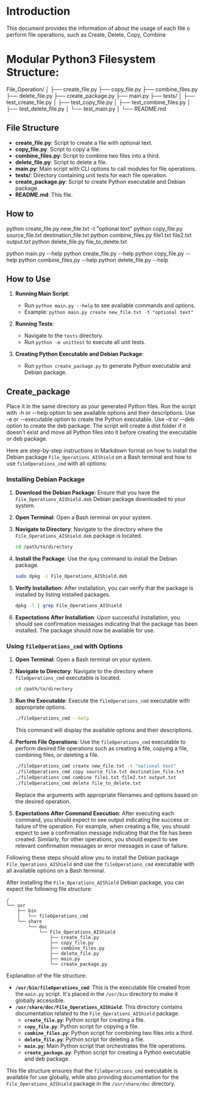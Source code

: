 # Introduction

This document provides the information of about the usage of each file o perform file operations, such as Create, Delete, Copy, Combine

# Modular Python3 Filesystem Structure:
File_Operation/
│
├── create_file.py
├── copy_file.py
├── combine_files.py
├── delete_file.py
├── create_package.py
├── main.py
├── tests/
│   ├── test_create_file.py
│   ├── test_copy_file.py
│   ├── test_combine_files.py
│   ├── test_delete_file.py
│   └── test_main.py
│
└── README.md


## File Structure

- **create_file.py**: Script to create a file with optional text.
- **copy_file.py**: Script to copy a file.
- **combine_files.py**: Script to combine two files into a third.
- **delete_file.py**: Script to delete a file.
- **main.py**: Main script with CLI options to call modules for file operations.
- **tests/**: Directory containing unit tests for each file operation.
- **create_package.py**: Script to create Python executable and Debian package.
- **README.md**: This file.

## How to 
python create_file.py new_file.txt -t "optional text"
python copy_file.py source_file.txt destination_file.txt
python combine_files.py file1.txt file2.txt output.txt
python delete_file.py file_to_delete.txt

python main.py --help
python create_file.py --help
python copy_file.py --help
python combine_files.py --help
python delete_file.py --help

## How to Use

1. **Running Main Script**:
   - Run `python main.py --help` to see available commands and options.
   - Example: `python main.py create new_file.txt -t "optional text"`

2. **Running Tests**:
   - Navigate to the `tests` directory.
   - Run `python -m unittest` to execute all unit tests.

3. **Creating Python Executable and Debian Package**:
   - Run `python create_package.py` to generate Python executable and Debian package.

## Create_package
Place it in the same directory as your generated Python files.
Run the script with -h or --help option to see available options and their descriptions.
Use -e or --executable option to create the Python executable.
Use -d or --deb option to create the deb package.
The script will create a dist folder if it doesn't exist and move all Python files into it before creating the executable or deb package.

Here are step-by-step instructions in Markdown format on how to install the Debian package `File_Operations_AIShield` on a Bash terminal and how to use `fileOperations_cmd` with all options:

### Installing Debian Package

1. **Download the Debian Package**: Ensure that you have the `File_Operations_AIShield.deb` Debian package downloaded to your system.

2. **Open Terminal**: Open a Bash terminal on your system.

3. **Navigate to Directory**: Navigate to the directory where the `File_Operations_AIShield.deb` package is located.

   ```bash
   cd /path/to/directory
   ```

4. **Install the Package**: Use the `dpkg` command to install the Debian package.

   ```bash
   sudo dpkg -i File_Operations_AIShield.deb
   ```

5. **Verify Installation**: After installation, you can verify that the package is installed by listing installed packages.

   ```bash
   dpkg -l | grep File_Operations_AIShield
   ```

6. **Expectations After Installation**: Upon successful installation, you should see confirmation messages indicating that the package has been installed. The package should now be available for use.

### Using `fileOperations_cmd` with Options

1. **Open Terminal**: Open a Bash terminal on your system.

2. **Navigate to Directory**: Navigate to the directory where `fileOperations_cmd` executable is located.

   ```bash
   cd /path/to/directory
   ```

3. **Run the Executable**: Execute the `fileOperations_cmd` executable with appropriate options.

   ```bash
   ./fileOperations_cmd --help
   ```

   This command will display the available options and their descriptions.

4. **Perform File Operations**: Use the `fileOperations_cmd` executable to perform desired file operations such as creating a file, copying a file, combining files, or deleting a file.

   ```bash
   ./fileOperations_cmd create new_file.txt -t "optional text"
   ./fileOperations_cmd copy source_file.txt destination_file.txt
   ./fileOperations_cmd combine file1.txt file2.txt output.txt
   ./fileOperations_cmd delete file_to_delete.txt
   ```

   Replace the arguments with appropriate filenames and options based on the desired operation.

5. **Expectations After Command Execution**: After executing each command, you should expect to see output indicating the success or failure of the operation. For example, when creating a file, you should expect to see a confirmation message indicating that the file has been created. Similarly, for other operations, you should expect to see relevant confirmation messages or error messages in case of failure.

Following these steps should allow you to install the Debian package `File_Operations_AIShield` and use the `fileOperations_cmd` executable with all available options on a Bash terminal.

After installing the `File_Operations_AIShield` Debian package, you can expect the following file structure:

```
/
└── usr
    ├── bin
    │   └── fileOperations_cmd
    └── share
        └── doc
            └── File_Operations_AIShield
                ├── create_file.py
                ├── copy_file.py
                ├── combine_files.py
                ├── delete_file.py
                ├── main.py
                └── create_package.py
```

Explanation of the file structure:
- **`/usr/bin/fileOperations_cmd`**: This is the executable file created from the `main.py` script. It's placed in the `/usr/bin` directory to make it globally accessible.
- **`/usr/share/doc/File_Operations_AIShield`**: This directory contains documentation related to the `File_Operations_AIShield` package.
  - **`create_file.py`**: Python script for creating a file.
  - **`copy_file.py`**: Python script for copying a file.
  - **`combine_files.py`**: Python script for combining two files into a third.
  - **`delete_file.py`**: Python script for deleting a file.
  - **`main.py`**: Main Python script that orchestrates the file operations.
  - **`create_package.py`**: Python script for creating a Python executable and deb package.

This file structure ensures that the `fileOperations_cmd` executable is available for use globally, while also providing documentation for the `File_Operations_AIShield` package in the `/usr/share/doc` directory.
